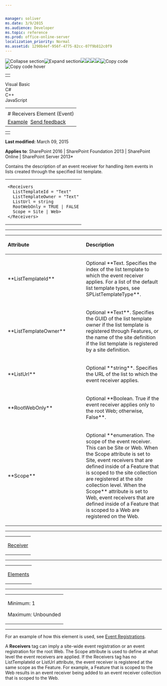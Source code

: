 ```yaml
---


manager: soliver
ms.date: 3/9/2015
ms.audience: Developer
ms.topic: reference
ms.prod: office-online-server
localization_priority: Normal
ms.assetid: 1290b4ef-956f-4775-82cc-07f9b812c0f9
---
```


![Collapse
section](../icons/collapse_all.gif "Collapse section")![Expand
section](../icons/expand_all.gif "Expand section")![](../icons/collapse_all.gif)![](../icons/expand_all.gif)![](../icons/dropdown.gif)![](../icons/dropdownHover.gif)![Copy
code](../icons/copycode.gif "Copy code")![Copy code
hover](../icons/copycodeHighlight.gif "Copy code hover")
<table>
<tbody>
<tr class="odd">
<td align="left"></td>
</tr>
</tbody>
</table>

Visual Basic  
C\#  
C++  
JavaScript  

<table>
<tbody>
<tr class="odd">
<td align="left"><span id="runningHeaderText"></span></td>
</tr>
<tr class="even">
<td align="left"># Receivers Element (Event)</td>
</tr>
<tr class="odd">
<td align="left"><a href="#exampleToggle">Example</a>  <span id="headfeedbackarea" class="feedbackhead"><a href="javascript:SubmitFeedback(&#39;docthis@Microsoft.com&#39;,&#39;&#39;,&#39;&#39;,&#39;&#39;,&#39;1.0.18082.1225&#39;,&#39;%0\dThank%20you%20for%20your%20feedback.%20The%20developer%20writing%20teams%20use%20your%20feedback%20to%20improve%20documentation.%20While%20we%20are%20reviewing%20your%20feedback,%20we%20may%20send%20you%20e-mail%20to%20ask%20for%20clarification%20or%20feedback%20on%20a%20solution.%20We%20do%20not%20use%20your%20e-mail%20address%20for%20any%20other%20purpose%20and%20we%20delete%20it%20after%20we%20finish%20our%20review.%0\AFor%20further%20information%20about%20the%20privacy%20policies%20of%20Microsoft,%20please%20see%20http://privacy.microsoft.com/en-us/default.aspx.%0\A%0\d&#39;,&#39;Customer%20feedback&#39;);">Send feedback</a></span></td>
</tr>
</tbody>
</table>

<table>
<colgroup>
<col width="100%" />
</colgroup>
<tbody>
<tr class="odd">
<td align="left"></td>
</tr>
</tbody>
</table>

**Last modified:** March 09, 2015

**Applies to**: SharePoint 2016 | SharePoint Foundation 2013 |
SharePoint Online | SharePoint Server 2013*

Contains the description of an event receiver for handling item events
in lists created through the specified list template.

<span codelanguage="other"></span>
<table>
<colgroup>
<col width="100%" />
</colgroup>
<tbody>
<tr class="odd">
<td align="left"><pre><code>&lt;Receivers
  ListTemplateId = &quot;Text&quot;
  ListTemplateOwner = &quot;Text&quot;
  ListUrl = string
  RootWebOnly = TRUE | FALSE
  Scope = Site | Web&gt;
&lt;/Receivers&gt;</code></pre></td>
</tr>
</tbody>
</table>


-----------------------------------------------------------------------------------------------------------------------------------------------------------------------------------------------

<table>
<colgroup>
<col width="50%" />
<col width="50%" />
</colgroup>
<thead>
<tr class="header">
<th align="left"><p>Attribute</p></th>
<th align="left"><p>Description</p></th>
</tr>
</thead>
<tbody>
<tr class="odd">
<td align="left"><p>**ListTemplateId**</p></td>
<td align="left"><p>Optional **Text</span>. Specifies the index of the list template to which the event receiver applies. For a list of the default list template types, see <span sdata="cer" target="T:Microsoft.SharePoint.SPListTemplateType"><span class="nolink">SPListTemplateType</span>**.</p></td>
</tr>
<tr class="even">
<td align="left"><p>**ListTemplateOwner**</p></td>
<td align="left"><p>Optional **Text**. Specifies the GUID of the list template owner if the list template is registered through Features, or the name of the site definition if the list template is registered by a site definition.</p></td>
</tr>
<tr class="odd">
<td align="left"><p>**ListUrl**</p></td>
<td align="left"><p>Optional **string**. Specifies the URL of the list to which the event receiver applies.</p></td>
</tr>
<tr class="even">
<td align="left"><p>**RootWebOnly**</p></td>
<td align="left"><p>Optional **Boolean</span>. <span class="keyword">True</span> if the event receiver applies only to the root Web; otherwise, <span class="keyword">False**.</p></td>
</tr>
<tr class="odd">
<td align="left"><p>**Scope**</p></td>
<td align="left"><p>Optional **enumeration</span>. The scope of the event receiver. This can be <span class="keyword">Site</span> or <span class="keyword">Web</span>. When the <span class="keyword">Scope</span> attribute is set to <span class="code">Site</span>, event receivers that are defined inside of a Feature that is scoped to the site collection are registered at the site collection level. When the <span class="keyword">Scope** attribute is set to Web, event receivers that are defined inside of a Feature that is scoped to a Web are registered on the Web.</p></td>
</tr>
</tbody>
</table>


---------------------------------------------------------------------------------------------------------------------------------------------------------------------------------------------------

<table>
<colgroup>
<col width="100%" />
</colgroup>
<tbody>
<tr class="odd">
<td align="left"><p><a href="receiver-element-event.htm">Receiver</a></p></td>
</tr>
</tbody>
</table>


----------------------------------------------------------------------------------------------------------------------------------------------------------------------------------------------------

<table>
<colgroup>
<col width="100%" />
</colgroup>
<tbody>
<tr class="odd">
<td align="left"><p><a href="elements-element-event.htm">Elements</a></p></td>
</tr>
</tbody>
</table>


------------------------------------------------------------------------------------------------------------------------------------------------------------------------------------------------

<table>
<colgroup>
<col width="100%" />
</colgroup>
<tbody>
<tr class="odd">
<td align="left"><p>Minimum: 1</p>
<p>Maximum: Unbounded</p></td>
</tr>
</tbody>
</table>


------------------------------------------------------------------------------------------------------------------------------------------------------------------------------------------

For an example of how this element is used, see <span
sdata="link">[Event
Registrations](event-registrations.htm)</span>.

A **Receivers** tag can imply a site-wide event
registration or an event registration for the root Web. The <span
class="keyword">Scope</span> attribute is used to define at what level
the event receivers are applied. If the <span
class="keyword">Receivers</span> tag has no <span
class="keyword">ListTemplateId</span> or <span
class="keyword">ListUrl</span> attribute, the event receiver is
registered at the same scope as the Feature. For example, a Feature that
is scoped to the Web results in an event receiver being added to an
event receiver collection that is scoped to the Web.








